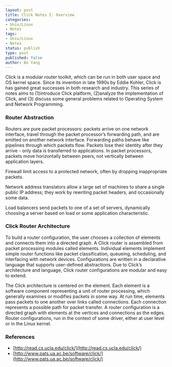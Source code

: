```yaml
---
layout: post
title: Click Notes I: Overview
categories: 
- Unix/Linux
- Notes
tags:
- Unix/Linux
- Notes
status: publish
type: post
published: false
author: Bo Yang
---
```


Click is a modular router toolkit, which can be run in both user space and OS kernel space. Since its invention in late 1990s by Eddie Kohler, Click is has gained great successes in both research and industry. This series of notes aims to (1)introduce Click platform, (2)analyze the implementation of Click, and (3) discuss some general problems related to Operating System and Network Programming.

### Router Abstraction

Routers are pure packet processors: packets arrive on one network interface, travel through the packet processor’s forwarding path, and are emitted on another network interface. Forwarding paths behave like pipelines through which packets flow. Packets lose their identity after they arrive - only data is transferred to applications. In packet processors, packets move horizontally between peers, not vertically between application layers. 

Firewall limit access to a protected network, often by dropping inappropriate packets.

Network address translators allow a large set of machines to share a single public IP address; they work by rewriting packet headers, and occasionally some data.

Load balancers send packets to one of a set of servers, dynamically choosing a server based on load or some application characteristic.

### Click Router Architecture

To build a router configuration, the user chooses a collection of elements and connects them into a directed graph. A Click router is assembled from packet processing modules called elements. Individual elements implement simple router functions like packet classification, queueing, scheduling, and interfacing with network devices. Configurations are written in a declarative language that supports user-defined abstractions. Due to Click’s architecture and language, Click router configurations are modular and  easy to extend.

The Click architecture is centered on the element. Each element is a software component representing a unit of router processing, which generally examines or modifies packets in some way. At run time, elements pass packets to one another over links called connections. Each connection represents a possible path for packet transfer. A router configuration is a directed graph with elements at the vertices and connections as the edges.  Router configurations, run in the context of some driver, either at user level or in the Linux kernel. 

### References

- [http://read.cs.ucla.edu/click/](http://read.cs.ucla.edu/click/)
- [http://www.pats.ua.ac.be/software/click/](http://www.pats.ua.ac.be/software/click/)
